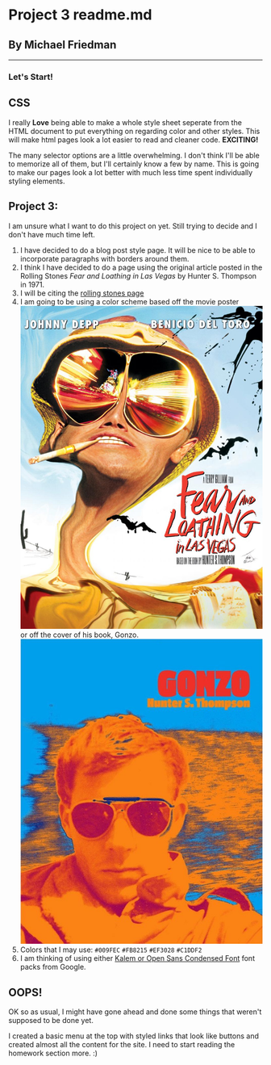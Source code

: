 # Project 3 readme.md
## By Michael Friedman

---

### Let's Start!

## CSS

I really **Love** being able to make a whole style sheet seperate from the HTML document to put everything on regarding color and other styles. This will make html pages look a lot easier to read and cleaner code. **EXCITING!**

The many selector options are a little overwhelming. I don't think I'll be able to memorize all of them, but I'll certainly know a few by name. This is going to make our pages look a lot better with much less time spent individually styling elements.

## Project 3:

I am unsure what I want to do this project on yet. Still trying to decide and I don't have much time left.
1. I have decided to do a blog post style page. It will be nice to be able to incorporate paragraphs with borders around them.
2. I think I have decided to do a page using the original article posted in the Rolling Stones *Fear and Loathing in Las Vegas* by Hunter S. Thompson in 1971.
3. I will be citing the [rolling stones page](http://www.rollingstone.com/politics/news/fear-and-loathing-in-las-vegas-19711111?print=true)
4. I am going to be using a color scheme based off the movie poster ![Movie Poster](./images/movieposter.jpg) or off the cover of his book, Gonzo. ![Gonzo](./images/gonzocover.jpg)
5. Colors that I may use:
``#009FEC`` ``#FB8215`` ``#EF3028`` ``#C1DDF2``
6. I am thinking of using either [Kalem or Open Sans Condensed Font](https://fonts.googleapis.com/css?family=Kalam|Open+Sans+Condensed:300) font packs from Google.

## OOPS!
OK so as usual, I might have gone ahead and done some things that weren't supposed to be done yet.

I created a basic menu at the top with styled links that look like buttons and created almost all the content for the site. I need to start reading the homework section more. :)
